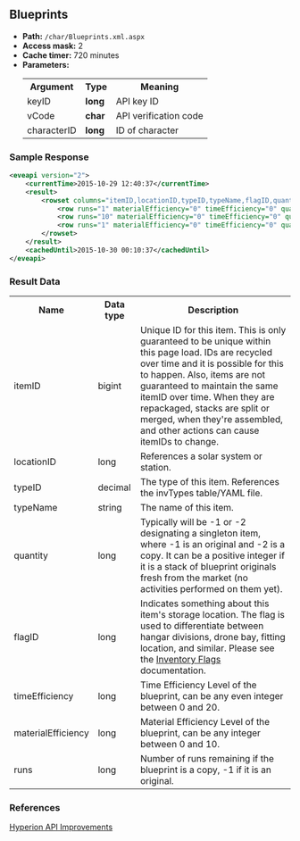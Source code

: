 ## Blueprints


* __Path:__ ``/char/Blueprints.xml.aspx``
* __Access mask:__ 2
* __Cache timer:__ 720 minutes  
* __Parameters:__
    <table>
        <tbody>
            <tr>
                <th>Argument</th>
                <th>Type</th>
                <th>Meaning</th>
            </tr>
            <tr>
                <td>keyID</td>
                <td><strong>long</strong></td>
                <td>API key ID</td>
            </tr>
            <tr>
                <td>vCode</td>
                <td><strong>char</strong></td>
                <td>API verification code</td>
            </tr>
            <tr>
                <td>characterID</td>
                <td><strong>long</strong></td>
                <td>ID of character</td>
            </tr>
        </tbody>
    </table>

### Sample Response

```xml
<eveapi version="2">
    <currentTime>2015-10-29 12:40:37</currentTime>
    <result>
        <rowset columns="itemID,locationID,typeID,typeName,flagID,quantity,timeEfficiency,materialEfficiency,runs" key="itemID" name="blueprints">
            <row runs="1" materialEfficiency="0" timeEfficiency="0" quantity="-2" flagID="4" typeName="Rattlesnake Victory Edition Blueprint" typeID="34153" locationID="60003466" itemID="1014573377908"/>
            <row runs="10" materialEfficiency="0" timeEfficiency="0" quantity="-2" flagID="4" typeName="Council Diplomatic Shuttle Blueprint" typeID="34497" locationID="60003466" itemID="1012538208557"/>
            <row runs="1" materialEfficiency="0" timeEfficiency="0" quantity="-2" flagID="4" typeName="Victorieux Luxury Yacht Blueprint" typeID="34591" locationID="60003466" itemID="1017147043703"/>
        </rowset>
    </result>
    <cachedUntil>2015-10-30 00:10:37</cachedUntil>
</eveapi>
```  

### Result Data

<table>
    <tbody>
        <tr>
            <th>Name</th>
            <th>Data type</th>
            <th>Description</th>
        </tr>
        <tr>
            <td>itemID</td>
            <td>bigint</td>
            <td>
                Unique ID for this item. This is only guaranteed to be unique within this page load. 
                IDs are recycled over time and it is possible for this to happen. Also, items are 
                not guaranteed to maintain the same itemID over time. When they are repackaged, 
                stacks are split or merged, when they're assembled, and other actions can cause 
                itemIDs to change.
            </td>
        </tr>
        <tr>
            <td>locationID</td>
            <td>long</td>
            <td>
                References a solar system or station.
            </td>
        </tr>
        <tr>
            <td>typeID</td>
            <td>decimal</td>
            <td>The type of this item. References the invTypes table/YAML file.</td>
        </tr>
        <tr>
            <td>typeName</td>
            <td>string</td>
            <td>The name of this item.</td>
        </tr>
        <tr>
            <td>quantity</td>
            <td>long</td>
            <td>Typically will be -1 or -2 designating a singleton item, where -1 is an original and -2 is a copy. It can be a positive integer if it is a stack of blueprint originals fresh from the market (no activities performed on them yet).</td>
        </tr>
        <tr>
            <td>flagID</td>
            <td>long</td>
            <td>
                Indicates something about this item's storage location. The flag is used to differentiate 
                between hangar divisions, drone bay, fitting location, and similar. Please see the 
                <a href="../enumerations/#inventory-flags">Inventory Flags</a> documentation.
            </td>
        </tr>
        <tr>
            <td>timeEfficiency</td>
            <td>long</td>
            <td>Time Efficiency Level of the blueprint, can be any even integer between 0 and 20.</td>
        </tr>
        <tr>
            <td>materialEfficiency</td>
            <td>long</td>
            <td>Material Efficiency Level of the blueprint, can be any integer between 0 and 10.</td>
        </tr>
        <tr>
            <td>runs</td>
            <td>long</td>
            <td>Number of runs remaining if the blueprint is a copy, -1 if it is an original.</td>
        </tr>
    </tbody>
</table>

### References

[Hyperion API Improvements](http://community.eveonline.com/news/dev-blogs/what-third-party-developers-probably-want-to-know-about-hyperion/)
